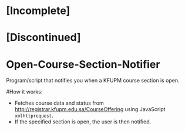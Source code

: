 # [Incomplete]
# [Discontinued]

# Open-Course-Section-Notifier
Program/script that notifies you when a KFUPM course section is open.


#How it works:
- Fetches course data and status from http://registrar.kfupm.edu.sa/CourseOffering using JavaScript ```xmlhttprequest```.
- If the specified section is open, the user is then notified.
